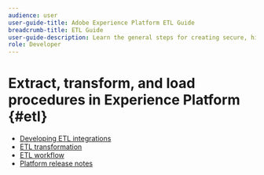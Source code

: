 ```yaml
---
audience: user
user-guide-title: Adobe Experience Platform ETL Guide
breadcrumb-title: ETL Guide
user-guide-description: Learn the general steps for creating secure, high-performance connectors for ingesting data into Platform.
role: Developer
---
```


# Extract, transform, and load procedures in Experience Platform {#etl}

- [Developing ETL integrations](home.md)
- [ETL transformation](transformations.md)
- [ETL workflow](workflow.md)
- [Platform release notes](https://experienceleague.adobe.com/en/docs/experience-platform/release-notes/latest)
